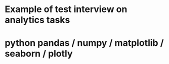 # Example of test interview on analytics tasks
# python pandas / numpy / matplotlib / seaborn / plotly
